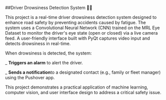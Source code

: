 ##Driver Drowsiness Detection System 🚗💤

This project is a real-time driver drowsiness detection system designed to enhance road safety by preventing accidents caused by fatigue. The system uses a Convolutional Neural Network (CNN) trained on the MRL Eye Dataset to monitor the driver's eye state (open or closed) via a live camera feed. A user-friendly interface built with PyQt captures video input and detects drowsiness in real-time.

When drowsiness is detected, the system:

_ **Triggers an alarm** to alert the driver.

_ **Sends a notification**to a designated contact (e.g., family or fleet manager) using the Pushover app.

This project demonstrates a practical application of machine learning, computer vision, and user interface design to address a critical safety issue.
